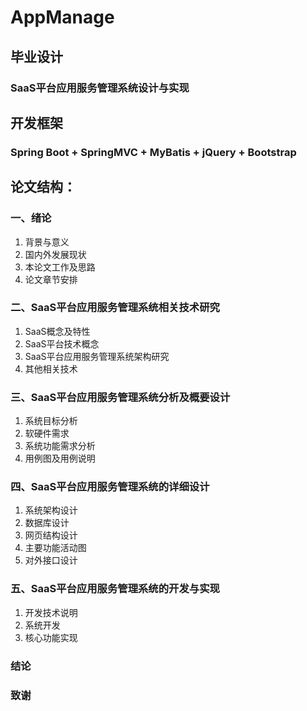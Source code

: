 ﻿ # AppManage
 ## 毕业设计
 ### SaaS平台应用服务管理系统设计与实现
 ## 开发框架
 ### Spring Boot + SpringMVC + MyBatis + jQuery + Bootstrap
 ## 论文结构：
 ### 一、绪论
 1. 背景与意义
 2. 国内外发展现状
 3. 本论文工作及思路
 4. 论文章节安排
 ### 二、SaaS平台应用服务管理系统相关技术研究
 1. SaaS概念及特性
 2. SaaS平台技术概念
 3. SaaS平台应用服务管理系统架构研究
 4. 其他相关技术
 ### 三、SaaS平台应用服务管理系统分析及概要设计
 1. 系统目标分析
 2. 软硬件需求
 3. 系统功能需求分析
 4. 用例图及用例说明
 ### 四、SaaS平台应用服务管理系统的详细设计
 1. 系统架构设计
 2. 数据库设计
 3. 网页结构设计
 4. 主要功能活动图
 5. 对外接口设计
 ### 五、SaaS平台应用服务管理系统的开发与实现
 1. 开发技术说明
 2. 系统开发
 3. 核心功能实现
 ### 结论
 ### 致谢

